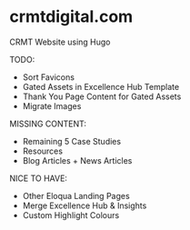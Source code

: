 # crmtdigital.com
CRMT Website using Hugo

TODO:
* Sort Favicons
* Gated Assets in Excellence Hub Template
* Thank You Page Content for Gated Assets
* Migrate Images

MISSING CONTENT:
* Remaining 5 Case Studies
* Resources
* Blog Articles + News Articles

NICE TO HAVE:
* Other Eloqua Landing Pages
* Merge Excellence Hub & Insights
* Custom Highlight Colours

